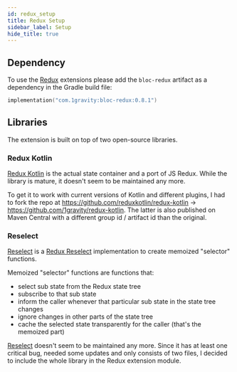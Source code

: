 ```yaml
---
id: redux_setup
title: Redux Setup
sidebar_label: Setup
hide_title: true
---
```


## Dependency

To use the [Redux](https://developer.android.com/jetpack/compose) extensions please add the `bloc-redux` artifact as a dependency in the Gradle build file:

```kotlin
implementation("com.1gravity:bloc-redux:0.8.1")
```

## Libraries

The extension is built on top of two open-source libraries.


### Redux Kotlin

[Redux Kotlin](https://reduxkotlin.org/) is the actual state container and a port of JS Redux. While the library is mature, it doesn't seem to be maintained any more.

 To get it to work with current versions of Kotlin and different plugins, I had to fork the repo at https://github.com/reduxkotlin/redux-kotlin -> https://github.com/1gravity/redux-kotlin. The latter is also published on Maven Central with a different group id / artifact id than the original.

### Reselect

[Reselect](https://github.com/reduxkotlin/Reselect) is a [Redux Reselect](https://github.com/reduxjs/reselect) implementation to create memoized "selector" functions.

Memoized "selector" functions are functions that:
- select sub state from the Redux state tree
- subscribe to that sub state 
- inform the caller whenever that particular sub state in the state tree changes
- ignore changes in other parts of the state tree
- cache the selected state transparently for the caller (that's the memoized part)

[Reselect](https://github.com/reduxkotlin/Reselect) doesn't seem to be maintained any more. Since it has at least one critical bug, needed some updates and only consists of two files, I decided to include the whole library in the Redux extension module.
